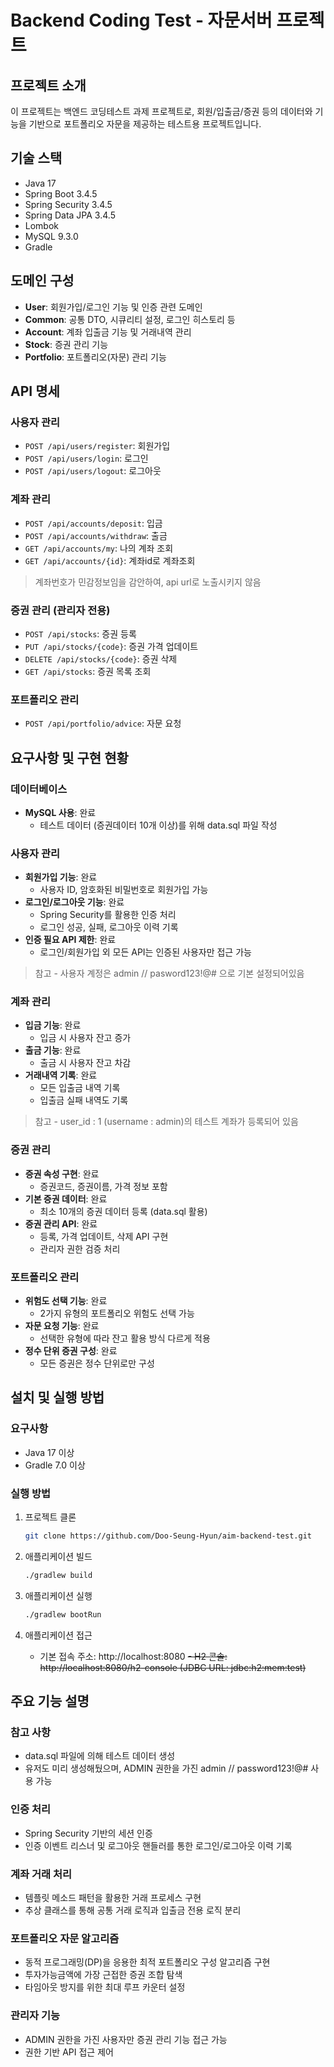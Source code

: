 # Backend Coding Test - 자문서버 프로젝트

## 프로젝트 소개
이 프로젝트는 백엔드 코딩테스트 과제 프로젝트로, 회원/입출금/증권 등의 데이터와 기능을 기반으로 포트폴리오 자문을 제공하는 테스트용 프로젝트입니다.

## 기술 스택
- Java 17
- Spring Boot 3.4.5
- Spring Security 3.4.5
- Spring Data JPA 3.4.5
- Lombok
- MySQL 9.3.0
- Gradle

## 도메인 구성
- **User**: 회원가입/로그인 기능 및 인증 관련 도메인
- **Common**: 공통 DTO, 시큐리티 설정, 로그인 히스토리 등
- **Account**: 계좌 입출금 기능 및 거래내역 관리
- **Stock**: 증권 관리 기능
- **Portfolio**: 포트폴리오(자문) 관리 기능

## API 명세

### 사용자 관리
- `POST /api/users/register`: 회원가입
- `POST /api/users/login`: 로그인
- `POST /api/users/logout`: 로그아웃

### 계좌 관리
- `POST /api/accounts/deposit`: 입금
- `POST /api/accounts/withdraw`: 출금
- `GET /api/accounts/my`: 나의 계좌 조회
- `GET /api/accounts/{id}`: 계좌id로 계좌조회

 > 계좌번호가 민감정보임을 감안하여, api url로 노출시키지 않음

### 증권 관리 (관리자 전용)
- `POST /api/stocks`: 증권 등록
- `PUT /api/stocks/{code}`: 증권 가격 업데이트
- `DELETE /api/stocks/{code}`: 증권 삭제
- `GET /api/stocks`: 증권 목록 조회

### 포트폴리오 관리
- `POST /api/portfolio/advice`: 자문 요청

## 요구사항 및 구현 현황

### 데이터베이스
- **MySQL 사용**: 완료
    - 테스트 데이터 (증권데이터 10개 이상)를 위해 data.sql 파일 작성

### 사용자 관리
- **회원가입 기능**: 완료
    - 사용자 ID, 암호화된 비밀번호로 회원가입 가능
- **로그인/로그아웃 기능**: 완료
    - Spring Security를 활용한 인증 처리
    - 로그인 성공, 실패, 로그아웃 이력 기록
- **인증 필요 API 제한**: 완료
    - 로그인/회원가입 외 모든 API는 인증된 사용자만 접근 가능
> 참고 - 사용자 계정은 admin // pasword123!@#  으로 기본 설정되어있음

### 계좌 관리
- **입금 기능**: 완료
    - 입금 시 사용자 잔고 증가
- **출금 기능**: 완료
    - 출금 시 사용자 잔고 차감
- **거래내역 기록**: 완료
    - 모든 입출금 내역 기록
    - 입출금 실패 내역도 기록
> 참고 - user_id : 1 (username : admin)의 테스트 계좌가 등록되어 있음

### 증권 관리
- **증권 속성 구현**: 완료
    - 증권코드, 증권이름, 가격 정보 포함
- **기본 증권 데이터**: 완료
    - 최소 10개의 증권 데이터 등록 (data.sql 활용)
- **증권 관리 API**: 완료
    - 등록, 가격 업데이트, 삭제 API 구현
    - 관리자 권한 검증 처리

### 포트폴리오 관리
- **위험도 선택 기능**: 완료
    - 2가지 유형의 포트폴리오 위험도 선택 가능
- **자문 요청 기능**: 완료
    - 선택한 유형에 따라 잔고 활용 방식 다르게 적용
- **정수 단위 증권 구성**: 완료
    - 모든 증권은 정수 단위로만 구성

## 설치 및 실행 방법

### 요구사항
- Java 17 이상
- Gradle 7.0 이상

### 실행 방법
1. 프로젝트 클론
   ```bash
   git clone https://github.com/Doo-Seung-Hyun/aim-backend-test.git
   ```

2. 애플리케이션 빌드
   ```bash
   ./gradlew build
   ```

3. 애플리케이션 실행
   ```bash
   ./gradlew bootRun
   ```

4. 애플리케이션 접근
    - 기본 접속 주소: http://localhost:8080
  ~~- H2 콘솔: http://localhost:8080/h2-console (JDBC URL: jdbc:h2:mem:test)~~

## 주요 기능 설명


### 참고 사항
- data.sql 파일에 의해 테스트 데이터 생성
- 유저도 미리 생성해뒀으며, ADMIN 권한을 가진 admin // password123!@# 사용 가능

### 인증 처리
- Spring Security 기반의 세션 인증
- 인증 이벤트 리스너 및 로그아웃 핸들러를 통한 로그인/로그아웃 이력 기록

### 계좌 거래 처리
- 템플릿 메소드 패턴을 활용한 거래 프로세스 구현
- 추상 클래스를 통해 공통 거래 로직과 입출금 전용 로직 분리

### 포트폴리오 자문 알고리즘
- 동적 프로그래밍(DP)을 응용한 최적 포트폴리오 구성 알고리즘 구현
- 투자가능금액에 가장 근접한 증권 조합 탐색
- 타임아웃 방지를 위한 최대 루프 카운터 설정

### 관리자 기능
- ADMIN 권한을 가진 사용자만 증권 관리 기능 접근 가능
- 권한 기반 API 접근 제어
